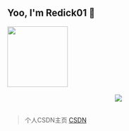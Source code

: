 
## Yoo, I'm Redick01 👋

<div align="left"> <img height="137px" src="https://github-readme-stats.vercel.app/api?username=sun0225SUN&hide_title=true&hide_border=true&show_icons=trueline_height=21&text_color=000&icon_color=000&bg_color=0,ea6161,ffc64d,fffc4d,52fa5a&theme=graywhite" /> </div>
</br>

<div align="center"> <img src="https://visitor-badge.glitch.me/badge?page_id=sun0225SUN" /> </div>
</br>


> 个人CSDN主页 [CSDN](https://blog.csdn.net/qq_31279701?spm=1019.2139.3001.5343)

